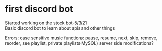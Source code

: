 # first discord bot
Started working on the stock bot-5/3/21 <br>
Basic discord bot to learn about apis and other things

Errors:
case sensitive
music functions: pause, resume, next, skip, remove, reorder, see playlist, private playlists(MySQL)
server side modifications?